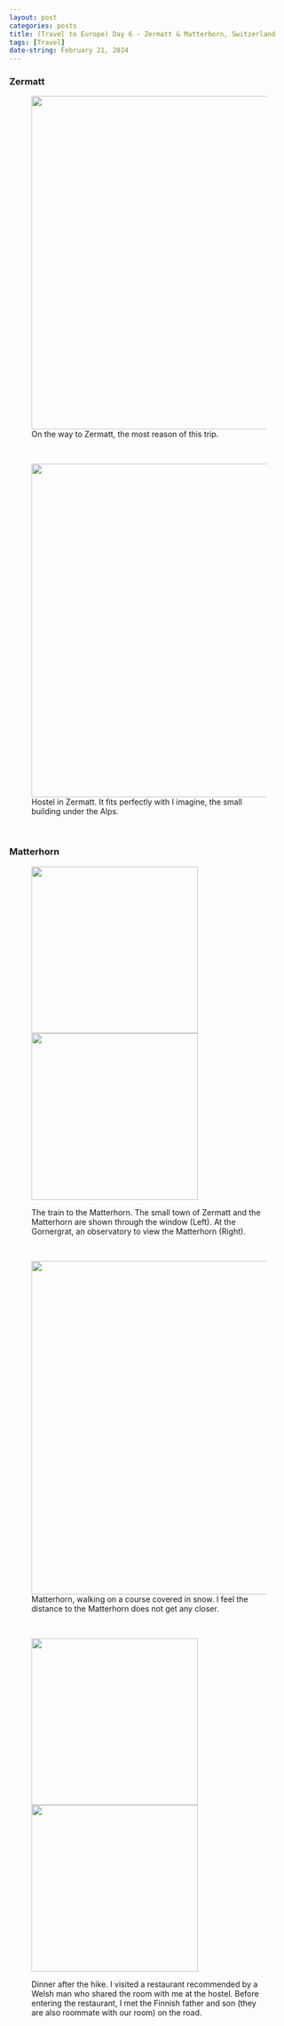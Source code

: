 ```yaml
---
layout: post
categories: posts
title: (Travel to Europe) Day 6 - Zermatt & Matterhorn, Switzerland
tags: [Travel]
date-string: February 21, 2024
---
```


### Zermatt
<figure>
  <img src="/images/2024-02_Europe/240220_Lausanne/IMG_7055.jpeg" width="600">
	<figcaption>On the way to Zermatt, the most reason of this trip.</figcaption>
</figure>
<br>

<figure>
  <img src="/images/2024-02_Europe/240220_Lausanne/IMG_7082.jpeg" width="600">
	<figcaption>Hostel in Zermatt. It fits perfectly with I imagine, the small building under the Alps.</figcaption>
</figure>
<br>

### Matterhorn
<figure>
  <p>
		<img src="/images/2024-02_Europe/240220_Lausanne/IMG_7086.jpeg" width="300">
		<img src="/images/2024-02_Europe/240220_Lausanne/IMG_7098.jpeg" width="300">
	</p>
	<figcaption>The train to the Matterhorn. The small town of Zermatt and the Matterhorn are shown through the window (Left). At the Gornergrat, an observatory to view the Matterhorn (Right).</figcaption>
</figure>
<br>

<figure>
  <img src="/images/2024-02_Europe/240220_Lausanne/IMG_7170.jpeg" width="600">
	<figcaption>Matterhorn, walking on a course covered in snow. I feel the distance to the Matterhorn does not get any closer.</figcaption>
</figure>
<br>

<figure>
  <p>
		<img src="/images/2024-02_Europe/240220_Lausanne/IMG_7086.jpeg" width="300">
		<img src="/images/2024-02_Europe/240220_Lausanne/IMG_7098.jpeg" width="300">
	</p>
	<figcaption>Dinner after the hike. I visited a restaurant recommended by a Welsh man who shared the room with me at the hostel. Before entering the restaurant, I met the Finnish father and son (they are also roommate with our room) on the road.</figcaption>
</figure>
<br>